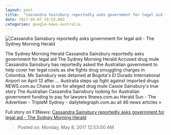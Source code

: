 ```yaml
---
layout: post
title:  "Cassandra Sainsbury reportedly asks government for legal aid - The Sydney Morning Herald"
date: 2017-05-07 19:53:00Z
categories: google-news-australia
---
```


![Cassandra Sainsbury reportedly asks government for legal aid - The Sydney Morning Herald](http://www.smh.com.au/content/dam/images/g/v/w/t/e/4/image.related.articleLeadwide.620x349.gvzxhb.png/1494186815592.jpg)

The Sydney Morning Herald Cassandra Sainsbury reportedly asks government for legal aid The Sydney Morning Herald Accused drug mule Cassandra Sainsbury has reportedly asked the Australian government to help cover her legal costs as she fights drug smuggling charges in Colombia. Ms Sainsbury was detained at Bogota's El Dorado International Airport on April 12 after ... Australia steps up fight against imported drugs NEWS.com.au Chase is on for alleged drug mule Cassie Sainsbury's true story The Australian Cassandra Sainsbury looking for Australian government funding to pay for lawyers 9news.com.au Herald Sun - The Advertiser - TripleM Sydney - dailytelegraph.com.au all 46 news articles »


Full story on F3News: [Cassandra Sainsbury reportedly asks government for legal aid - The Sydney Morning Herald](http://www.f3nws.com/n/QSHERE)

> Posted on: Monday, May 8, 2017 12:53:00 AM
